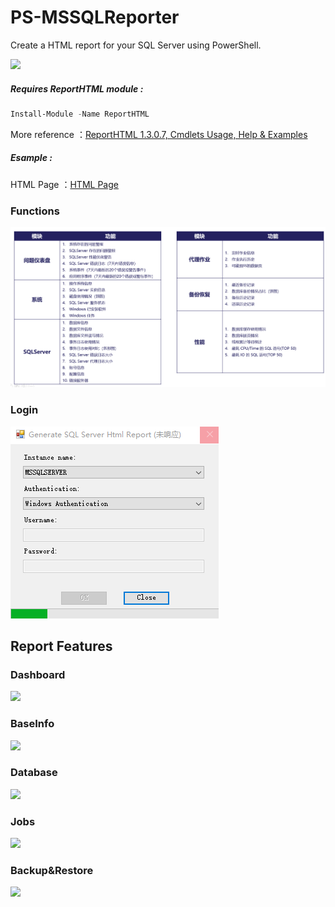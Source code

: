 
# PS-MSSQLReporter  

Create a HTML report for your SQL Server using PowerShell.    


![](https://raw.githubusercontent.com/hzc2012/PS-MSSQLReporter/master/example/PS-MSSQLReporter.png)


##### Requires ReportHTML module :  

```Powershell
Install-Module -Name ReportHTML
```


More reference ：[ReportHTML 1.3.0.7, Cmdlets Usage, Help & Examples](https://azurefieldnotesblog.blob.core.windows.net/wp-content/2017/02/Help-ReportHTML1.html)  

##### Esample :  
HTML Page ：[HTML Page](http://htmlpreview.github.io/?https://github.com/hzc2012/PS-MSSQLReporter/blob/master/example/20190201MSSQL_Report.html)  


### Functions
![](https://raw.githubusercontent.com/hzc2012/PS-MSSQLReporter/master/example/functions.png)

### Login
![](https://raw.githubusercontent.com/hzc2012/PS-MSSQLReporter/master/example/login.png)


## Report Features  

### Dashboard   

![](https://raw.githubusercontent.com/hzc2012/PS-MSSQLReporter/master/example/1-Dashboard.png)


### BaseInfo  

![](https://raw.githubusercontent.com/hzc2012/PS-MSSQLReporter/master/example/2-BaseInfo.png)


### Database  

![](https://raw.githubusercontent.com/hzc2012/PS-MSSQLReporter/master/example/3-Database.png)


### Jobs  

![](https://raw.githubusercontent.com/hzc2012/PS-MSSQLReporter/master/example/4-Jobs.png)


### Backup&Restore  

![](https://raw.githubusercontent.com/hzc2012/PS-MSSQLReporter/master/example/5-Backup%26Restore.png)



